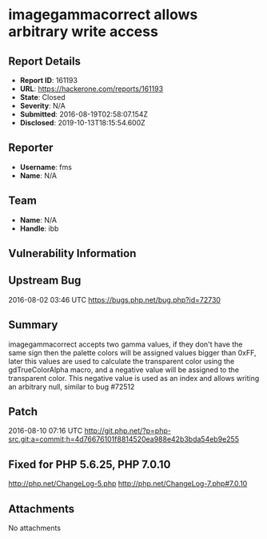# imagegammacorrect allows arbitrary write access

## Report Details
- **Report ID**: 161193
- **URL**: https://hackerone.com/reports/161193
- **State**: Closed
- **Severity**: N/A
- **Submitted**: 2016-08-19T02:58:07.154Z
- **Disclosed**: 2019-10-13T18:15:54.600Z

## Reporter
- **Username**: fms
- **Name**: N/A

## Team
- **Name**: N/A
- **Handle**: ibb

## Vulnerability Information
Upstream Bug
---
2016-08-02 03:46 UTC
https://bugs.php.net/bug.php?id=72730

Summary
--
imagegammacorrect accepts two gamma values, if they don't have the same sign then the palette colors will be assigned values bigger than 0xFF, later this values are used to calculate the transparent color using the gdTrueColorAlpha macro, and a negative value will be assigned to the transparent color.  This negative value is used as an index and allows writing an arbitrary null, similar to bug #72512 

Patch
--
2016-08-10 07:16 UTC
http://git.php.net/?p=php-src.git;a=commit;h=4d76676101f8814520ea988e42b3bda54eb9e255

Fixed for PHP 5.6.25, PHP 7.0.10
--
http://php.net/ChangeLog-5.php
http://php.net/ChangeLog-7.php#7.0.10

## Attachments
No attachments
